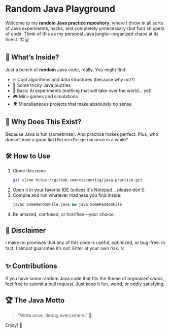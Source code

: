 # Random Java Playground

Welcome to my **random Java practice repository**, where I throw in all sorts of Java experiments, hacks, and completely unnecessary (but fun) snippets of code. Think of this as my personal Java jungle—organized chaos at its finest. 🏗️💻

## 🚀 What’s Inside?

Just a bunch of **random** Java code, really. You might find:

- 🔥 Cool algorithms and data structures (because why not?)
- 🧩 Some tricky Java puzzles
- 🤖 Basic AI experiments (nothing that will take over the world... yet)
- 🎮 Mini-games and simulations
- 🌍 Miscellaneous projects that make absolutely no sense

## 🤔 Why Does This Exist?

Because Java is fun (sometimes). And practice makes perfect. Plus, who doesn’t love a good `NullPointerException` once in a while?

## 🛠 How to Use

1. Clone this repo:
   ```bash
   git clone https://github.com/visconttig/java-practice.git
   ```
2. Open it in your favorite IDE (unless it's Notepad... please don't)
3. Compile and run whatever madness you find inside:
   ```bash
   javac SomeRandomFile.java && java SomeRandomFile
   ```
4. Be amazed, confused, or horrified—your choice.

## 📜 Disclaimer

I make no promises that any of this code is useful, optimized, or bug-free. In fact, I almost guarantee it’s _not_. Enter at your own risk. ☠️

## ✨ Contributions

If you have some random Java code that fits the theme of _organized chaos_, feel free to submit a pull request. Just keep it fun, weird, or oddly satisfying.

## 🏆 The Java Motto

> "Write once, debug everywhere." 🐛

Enjoy! 🚀
